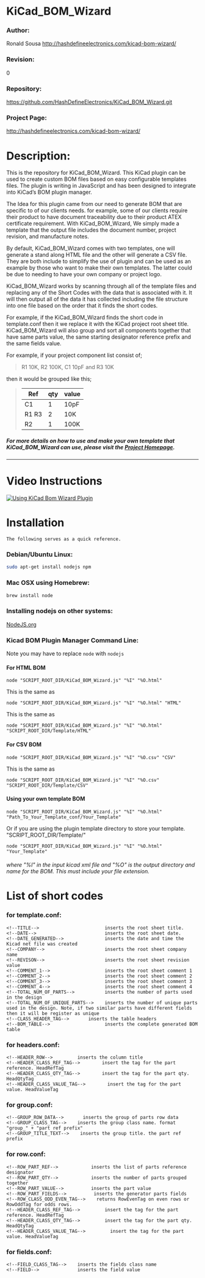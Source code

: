 # KiCad_BOM_Wizard

### Author:
Ronald Sousa http://hashdefineelectronics.com/kicad-bom-wizard/

### Revision:
0

### Repository:
https://github.com/HashDefineElectronics/KiCad_BOM_Wizard.git

### Project Page:
http://hashdefineelectronics.com/kicad-bom-wizard/

# Description:
This is the repository for KiCad_BOM_Wizard. This KiCad plugin can be used to create custom BOM files based on easy configurable templates files. The plugin is writing in JavaScript and has been designed to integrate into KiCad’s BOM plugin manager.

The Idea for this plugin came from our need to generate BOM that are specific to of our clients needs. for example, some of our clients require their product to have document traceability due to their product ATEX certificate requirement.
With KiCad_BOM_Wizard, We simply made a template that the output file includes the document number, project revision, and manufacture notes.

By default, KiCad_BOM_Wizard comes with two templates, one will generate a stand along HTML file and the other will generate a CSV file.
They are both include to simplify the use of plugin and can be used as an example by those who want to make their own templates. The latter could be due to needing to have your own company or project logo.

KiCad_BOM_Wizard works by scanning through all of the template files and replacing any of the Short Codes with the data that is associated with it. It will then output all of the data it has collected including the file structure
into one file based on the order that it finds the short codes.

For example, if the KiCad_BOM_Wizard finds the short code <!--TAG_TITLE--> in template.conf then it we replace it with the KiCad project root sheet title. KiCad_BOM_Wizard will also group and sort all components together that have same parts value, the same starting designator reference prefix and the same fields value.

For example, if your project component list consist of;
> R1 10K, R2 100K, C1 10pF and R3 10K

then it would be grouped like this;

> | Ref | qty | value |
> |----|-----|-----|
> |C1 | 1 | 10pF |
> | R1 R3 | 2 | 10K|
> | R2| 1 | 100K|

##### For more details on how to use and make your own template that KiCad_BOM_Wizard can use, please visit the [Project Homepage](http://hashdefineelectronics.com/kicad-bom-wizard/).
***

# Video Instructions
[![Using KiCad Bom Wizard Plugin](http://img.youtube.com/vi/k9EE21K-m8M/0.jpg)](https://youtu.be/k9EE21K-m8M)

# Installation
```The following serves as a quick reference.```
### Debian/Ubuntu Linux:
```bash
sudo apt-get install nodejs npm
```

### Mac OSX using Homebrew:
```bash
brew install node
```
### Installing nodejs on other systems:
[NodeJS.org](https://nodejs.org/en/download/)

### Kicad BOM Plugin Manager Command Line:
Note you may have to replace ```node``` with ```nodejs```

#### For HTML BOM
```
node "SCRIPT_ROOT_DIR/KiCad_BOM_Wizard.js" "%I" "%O.html"
```

This is the same as
```
node "SCRIPT_ROOT_DIR/KiCad_BOM_Wizard.js" "%I" "%O.html" "HTML"
```
This is the same as
```
node "SCRIPT_ROOT_DIR/KiCad_BOM_Wizard.js" "%I" "%O.html" "SCRIPT_ROOT_DIR/Template/HTML"
```

#### For CSV BOM
```
node "SCRIPT_ROOT_DIR/KiCad_BOM_Wizard.js" "%I" "%O.csv" "CSV"
```

This is the same as
```
node "SCRIPT_ROOT_DIR/KiCad_BOM_Wizard.js" "%I" "%O.csv" "SCRIPT_ROOT_DIR/Template/CSV"
```

#### Using your own template BOM

```
node "SCRIPT_ROOT_DIR/KiCad_BOM_Wizard.js" "%I" "%O.html" "Path_To_Your_Template_conf/Your_Template"
```

Or if you are using the plugin template directory to store your template. "SCRIPT_ROOT_DIR/Template/"

```
node "SCRIPT_ROOT_DIR/KiCad_BOM_Wizard.js" "%I" "%O.html" "Your_Template"
```

###### where "%I" in the input kicad xml file and "%O" is the output directory and name for the BOM. This must include your file extension.

# List of short codes

### for template.conf:
    <!--TITLE-->                        inserts the root sheet title.
    <!--DATE-->                         inserts the root sheet date.
    <!--DATE_GENERATED-->               inserts the date and time the Kicad net file was created
    <!--COMPANY-->                      inserts the root sheet company name
    <!--REVISON-->                      inserts the root sheet revision value
    <!--COMMENT_1-->                    inserts the root sheet comment 1
    <!--COMMENT_2-->                    inserts the root sheet comment 2
    <!--COMMENT_3-->                    inserts the root sheet comment 3
    <!--COMMENT_4-->                    inserts the root sheet comment 4
    <!--TOTAL_NUM_OF_PARTS-->           inserts the number of parts used in the design
    <!--TOTAL_NUM_OF_UNIQUE_PARTS-->    inserts the number of unique parts used in the design. Note, if two similar parts have different fields then it will be register as unique
    <!--CLASS_HEADER_TAG-->       inserts the table headers
    <!--BOM_TABLE-->                    inserts the complete generated BOM table

### for headers.conf:
    <!--HEADER_ROW-->         inserts the column title
    <!--HEADER_CLASS_REF_TAG-->        insert the tag for the part reference. HeadRefTag
    <!--HEADER_CLASS_QTY_TAG-->        insert the tag for the part qty. HeadQtyTag
    <!--HEADER_CLASS_VALUE_TAG-->        insert the tag for the part value. HeadValueTag

### for group.conf:
    <!--GROUP_ROW_DATA-->       inserts the group of parts row data
    <!--GROUP_CLASS_TAG-->    inserts the group class name. format "group_" + "part ref prefix"
    <!--GROUP_TITLE_TEXT-->    inserts the group title. the part ref prefix

### for row.conf:
    <!--ROW_PART_REF-->            inserts the list of parts reference designator
    <!--ROW_PART_QTY-->            inserts the number of parts grouped together
    <!--ROW_PART_VALUE-->          inserts the part value
    <!--ROW_PART_FIELDS-->          inserts the generator parts fields
    <!--ROW_CLASS_ODD_EVEN_TAG-->    returns RowEvenTag on even rows or RowOddTag for odds rows.
    <!--HEADER_CLASS_REF_TAG-->         insert the tag for the part reference. HeadRefTag
    <!--HEADER_CLASS_QTY_TAG-->         insert the tag for the part qty. HeadQtyTag
    <!--HEADER_CLASS_VALUE_TAG-->         insert the tag for the part value. HeadValueTag

### for fields.conf:
    <!--FIELD_CLASS_TAG-->    inserts the fields class name
    <!--FIELD-->              inserts the field value
